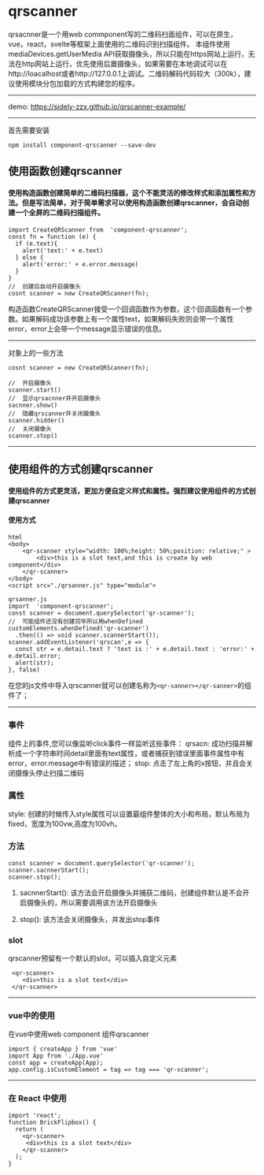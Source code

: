 # qrscanner
qrsacnner是一个用web commponent写的二维码扫面组件，可以在原生，vue，react，svelte等框架上面使用的二维码识别扫描组件。
本组件使用mediaDevices.getUserMedia API获取摄像头，所以只能在https网站上运行，无法在http网站上运行，优先使用后置摄像头，如果需要在本地调试可以在http://loacalhost或者http://127.0.0.1上调试。二维码解码代码较大（300k），建议使用模块分包加载的方式构建您的程序。
***
demo: https://sidely-zzx.github.io/qrscanner-example/
***
首先需要安装
```
npm install component-qrscanner --save-dev
```
## 使用函数创建qrscanner
#### 使用构造函数创建简单的二维码扫描器，这个不能灵活的修改样式和添加属性和方法。但是写法简单，对于简单需求可以使用构造函数创建qrscanner，会自动创建一个全屏的二维码扫描组件。

```
import CreateQRScanner from  'component-qrscanner';
const fn = function (e) {
  if (e.text){
    alert('text:' + e.text)
  } else {
    alert('error:' + e.error.message)
  }
}
//  创建后自动开启摄像头
cosnt scanner = new CreateQRScanner(fn);
```
构造函数CreateQRScanner接受一个回调函数作为参数，这个回调函数有一个参数。如果解码成功该参数上有一个属性text，如果解码失败则会带一个属性error，error上会带一个message显示错误的信息。
***
对象上的一些方法
```
cosnt scanner = new CreateQRScanner(fn);

//  开启摄像头
scanner.start()
//  显示qrsacnner并开启摄像头
sacnner.show()
//  隐藏qrscanner并关闭摄像头
scanner.hidder()
//  关闭摄像头
scanner.stop()
```
***
## 使用组件的方式创建qrscanner
#### 使用组件的方式更灵活，更加方便自定义样式和属性。强烈建议使用组件的方式创建qrscanner
#### 使用方式
```
html
<body>
    <qr-scanner style="width: 100%;height: 50%;position: relative;" >
        <div>this is a slot text,and this is create by web component</div>
    </qr-scanner>
</body>
<script src="./qrsanner.js" type="module">
```
```
qrsanner.js
import  'component-qrscanner';
const scanner = document.querySelector('qr-scanner');
//  可能组件还没有创建完毕所以用whenDefined
customElements.whenDefined('qr-scanner')
  .then(() => void scanner.scannerStart());
scanner.addEventListener('qrscan',e => {
  const str = e.detail.text ? 'text is :' + e.detail.text : 'error:' + e.detail.error;
  alert(str);
}, false)
```
在您的js文件中导入qrscanner就可以创建名称为`<qr-sanner></qr-sanner>`的组件了；
***
### 事件
组件上的事件,您可以像监听click事件一样监听这些事件：
qrsacn: 成功扫描并解析成一个字符串时间detail里面有text属性，或者捕获到错误里面事件属性中有error，error.message中有错误的描述；
stop: 点击了左上角的x按钮，并且会关闭摄像头停止扫描二维码
### 属性
style: 创建的时候传入style属性可以设置最组件整体的大小和布局，默认布局为fixed，宽度为100vw,高度为100vh。
### 方法
```
const scanner = document.querySelector('qr-scanner');
scanner.sacnnerStart();
scanner.stop();
```
1. sacnnerStart(): 该方法会开启摄像头并捕获二维码，创建组件默认是不会开启摄像头的，所以需要调用该方法开启摄像头

2. stop(): 该方法会关闭摄像头，并发出stop事件
### slot
qrscanner预留有一个默认的slot，可以插入自定义元素
```
 <qr-scanner>
    <div>this is a slot text</div>
 </qr-scanner>
```
***
### vue中的使用
在vue中使用web component 组件qrscanner
```
import { createApp } from 'vue'
import App from './App.vue'
const app = createApp(App);
app.config.isCustomElement = tag => tag === 'qr-scanner';
```
***
### 在 React 中使用 
```
import 'react';
function BrickFlipbox() {
  return (
    <qr-scanner>
     <div>this is a slot text</div>
    </qr-scanner>
  );
}
```
